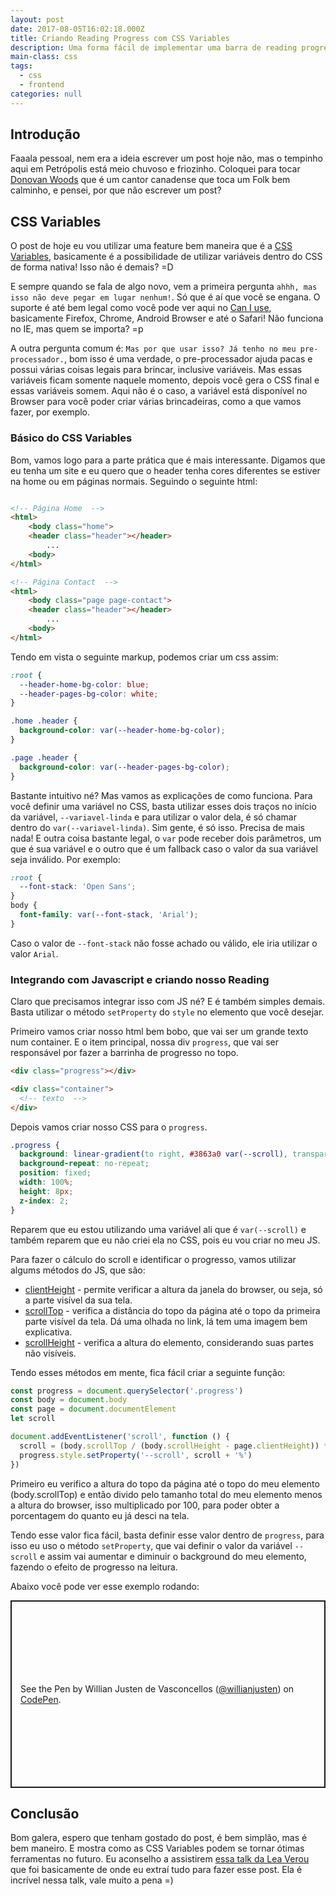 ```yaml
---
layout: post
date: 2017-08-05T16:02:18.000Z
title: Criando Reading Progress com CSS Variables
description: Uma forma fácil de implementar uma barra de reading progress em poucas linhas.
main-class: css
tags:
  - css
  - frontend
categories: null
---
```


## Introdução

Faaala pessoal, nem era a ideia escrever um post hoje não, mas o tempinho aqui em Petrópolis está meio chuvoso e friozinho. Coloquei para tocar [Donovan Woods](https://open.spotify.com/artist/4SOtk3HtPYKqxnVuxNBMti) que é um cantor canadense que toca um Folk bem calminho, e pensei, por que não escrever um post?

## CSS Variables

O post de hoje eu vou utilizar uma feature bem maneira que é a [CSS Variables](https://tutorialzine.com/2016/03/what-you-need-to-know-about-css-variables), basicamente é a possibilidade de utilizar variáveis dentro do CSS de forma nativa! Isso não é demais? =D

E sempre quando se fala de algo novo, vem a primeira pergunta `ahhh, mas isso não deve pegar em lugar nenhum!`. Só que é aí que você se engana. O suporte é até bem legal como você pode ver aqui no [Can I use](http://caniuse.com/#feat=css-variables), basicamente Firefox, Chrome, Android Browser e até o Safari! Não funciona no IE, mas quem se importa? =p

A outra pergunta comum é: `Mas por que usar isso? Já tenho no meu pre-processador.`, bom isso é uma verdade, o pre-processador ajuda pacas e possui várias coisas legais para brincar, inclusive variáveis. Mas essas variáveis ficam somente naquele momento, depois você gera o CSS final e essas variáveis somem. Aqui não é o caso, a variável está disponível no Browser para você poder criar várias brincadeiras, como a que vamos fazer, por exemplo.

### Básico do CSS Variables

Bom, vamos logo para a parte prática que é mais interessante. Digamos que eu tenha um site e eu quero que o header tenha cores diferentes se estiver na home ou em páginas normais. Seguindo o seguinte html:

```html

<!-- Página Home  -->
<html>
    <body class="home">
    <header class="header"></header>
        ...
    <body>
</html>

<!-- Página Contact  -->
<html>
    <body class="page page-contact">
    <header class="header"></header>
        ...
    <body>
</html>
```

Tendo em vista o seguinte markup, podemos criar um css assim:

```css
:root {
  --header-home-bg-color: blue;
  --header-pages-bg-color: white;
}

.home .header {
  background-color: var(--header-home-bg-color);
}

.page .header {
  background-color: var(--header-pages-bg-color);
}
```

Bastante intuitivo né? Mas vamos as explicações de como funciona. Para você definir uma variável no CSS, basta utilizar esses dois traços no início da variável, `--variavel-linda` e para utilizar o valor dela, é só chamar dentro do `var(--variavel-linda)`. Sim gente, é só isso. Precisa de mais nada! E outra coisa bastante legal, o `var` pode receber dois parâmetros, um que é sua variável e o outro que é um fallback caso o valor da sua variável seja inválido. Por exemplo:

```css
:root {
  --font-stack: 'Open Sans';
}
body {
  font-family: var(--font-stack, 'Arial');
}
```

Caso o valor de `--font-stack` não fosse achado ou válido, ele iria utilizar o valor `Arial`.

### Integrando com Javascript e criando nosso Reading

Claro que precisamos integrar isso com JS né? E é também simples demais. Basta utilizar o método `setProperty` do `style` no elemento que você desejar.

Primeiro vamos criar nosso html bem bobo, que vai ser um grande texto num container. E o item principal, nossa div `progress`, que vai ser responsável por fazer a barrinha de progresso no topo.

```html
<div class="progress"></div>

<div class="container">
  <!-- texto  -->
</div>
```

Depois vamos criar nosso CSS para o `progress`.

```css
.progress {
  background: linear-gradient(to right, #3863a0 var(--scroll), transparent 0);
  background-repeat: no-repeat;
  position: fixed;
  width: 100%;
  height: 8px;
  z-index: 2;
}
```

Reparem que eu estou utilizando uma variável ali que é `var(--scroll)` e também reparem que eu não criei ela no CSS, pois eu vou criar no meu JS.

Para fazer o cálculo do scroll e identificar o progresso, vamos utilizar algums métodos do JS, que são:

- [clientHeight](https://developer.mozilla.org/pt-BR/docs/Web/API/Element/clientHeight) - permite verificar a altura da janela do browser, ou seja, só a parte visível da sua tela.
- [scrollTop](https://developer.mozilla.org/pt-BR/docs/Web/API/Element/scrollTop) - verifica a distância do topo da página até o topo da primeira parte visível da tela. Dá uma olhada no link, lá tem uma imagem bem explicativa.
- [scrollHeight](https://developer.mozilla.org/pt-BR/docs/Web/API/Element/scrollHeight) - verifica a altura do elemento, considerando suas partes não visíveis.

Tendo esses métodos em mente, fica fácil criar a seguinte função:

```js
const progress = document.querySelector('.progress')
const body = document.body
const page = document.documentElement
let scroll

document.addEventListener('scroll', function () {
  scroll = (body.scrollTop / (body.scrollHeight - page.clientHeight)) * 100
  progress.style.setProperty('--scroll', scroll + '%')
})
```

Primeiro eu verifico a altura do topo da página até o topo do meu elemento (body.scrollTop) e então divido pelo tamanho total do meu elemento menos a altura do browser, isso multiplicado por 100, para poder obter a porcentagem do quanto eu já desci na tela.

Tendo esse valor fica fácil, basta definir esse valor dentro de `progress`, para isso eu uso o método `setProperty`, que vai definir o valor da variável `--scroll` e assim vai aumentar e diminuir o background do meu elemento, fazendo o efeito de progresso na leitura.

Abaixo você pode ver esse exemplo rodando:

<p class="codepen remark-oembed-inline" data-oembed data-height="300" data-default-tab="html,result" data-slug-hash="XapJQX" data-user="willianjusten" style="height: 300px; box-sizing: border-box; display: flex; align-items: center; justify-content: center; border: 2px solid; margin: 1em 0; padding: 1em;">
  <span>See the Pen <a href="https://codepen.io/willianjusten/pen/XapJQX">
  </a> by Willian Justen de Vasconcellos (<a href="https://codepen.io/willianjusten">@willianjusten</a>)
  on <a href="https://codepen.io">CodePen</a>.</span>
</p>
<script async src="https://cpwebassets.codepen.io/assets/embed/ei.js"></script>

## Conclusão

Bom galera, espero que tenham gostado do post, é bem simplão, mas é bem maneiro. E mostra como as CSS Variables podem se tornar ótimas ferramentas no futuro. Eu aconselho a assistirem [essa talk da Lea Verou](https://www.youtube.com/watch?v=2an6-WVPuJU) que foi basicamente de onde eu extraí tudo para fazer esse post. Ela é incrível nessa talk, vale muito a pena =)
